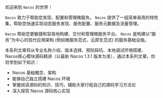 欢迎来到 `Nacos` 的世界！

 `Nacos` 致力于帮助您发现、配置和管理微服务。 `Nacos` 提供了一组简单易用的特性集，帮助您快速实现动态服务发现、服务配置、服务元数据及流量管理。

 `Nacos` 帮助您更敏捷和容易地构建、交付和管理微服务平台。  `Nacos` 是构建以“服务”为中心的现代应用架构 (例如微服务范式、云原生范式) 的服务基础设施。

本系列文章将从专业名称介绍、版本选择、预防踩坑、本地调试环境搭建、Nacos核心模块源码精讲（以最新 Nacos 1.3.1 版本为准），通过本系列文章，你将学到如下知识：

* Nacos 基础概念、架构
* 能够自己独立搭建 Nacos 环境
* 掌握阅读源码的知识、技巧，辅助大家行程自己的源码学习方法论
* 深入探究 Nacos 源码核心实现